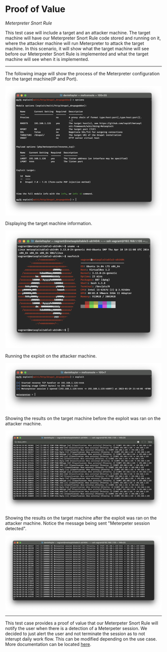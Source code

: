# Proof of Value
*Meterpreter Snort Rule*

This test case will include a target and an attacker machine. The target machine will have our Meterpreter Snort Rule code stored and running on it, where the attacker machine will run Meterpreter to attack the target machine. In this scenario, it will show what the target machine will see before our Meterpreter Snort Rule is implemented and what the target machine will see when it is implemented.

---

The following image will show the process of the Meterpreter configuration for the target machine(IP and Port).

![metasploit-config](images/Metasploit-config.png)

Displaying the target machine information.

![metasploit-config](images/target-machine-info.png)

Running the exploit on the attacker machine.

![metasploit-config](images/running-exploit.png)

Showing the results on the target machine before the exploit was ran on the attacker machine.

![metasploit-config](images/pre-metasploit-rule.png)

Showing the results on the target machine after the exploit was ran on the attacker machine. Notice the message being sent "Meterpeter session detected".

![metasploit-config](images/post-metasploit-rule.png)

---

This test case provides a proof of value that our Meterpeter Snort Rule will notify the user when there is a detection of a Meterpeter session. We decided to just alert the user and not terminate the session as to not interupt daily work flow. This can be modified depending on the use case. More documentation can be located [here](Documentation.md).
